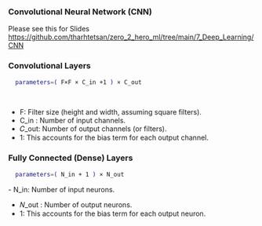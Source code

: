### Convolutional Neural Network (CNN)
Please see this for Slides
https://github.com/tharhtetsan/zero_2_hero_ml/tree/main/7_Deep_Learning/CNN




### Convolutional Layers
```bash
  parameters=( F×F × C_in +1 ) × C_out
```
​

- F: Filter size (height and width, assuming square filters).
- C_in : Number of input channels.
- 𝐶_out: Number of output channels (or filters).
- 1: This accounts for the bias term for each output channel.


###  Fully Connected (Dense) Layers
```bash
  parameters=( N_in + 1 ) × N_out
```
​- N_in: Number of input neurons.
- 𝑁_out : Number of output neurons.
- 1: This accounts for the bias term for each output neuron.


